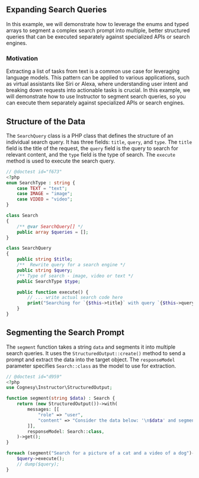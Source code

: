 ## Expanding Search Queries

In this example, we will demonstrate how to leverage the enums and typed arrays to segment a complex search prompt into multiple, better structured queries that can be executed separately against specialized APIs or search engines.

### Motivation

Extracting a list of tasks from text is a common use case for leveraging language models. This pattern can be applied to various applications, such as virtual assistants like Siri or Alexa, where understanding user intent and breaking down requests into actionable tasks is crucial. In this example, we will demonstrate how to use Instructor to segment search queries, so you can execute them separately against specialized APIs or search engines.


## Structure of the Data

The `SearchQuery` class is a PHP class that defines the structure of an individual search query. It has three fields: `title`, `query`, and `type`. The `title` field is the title of the request, the `query` field is the query to search for relevant content, and the `type` field is the type of search. The `execute` method is used to execute the search query.

```php
// @doctest id="f673"
<?php
enum SearchType : string {
    case TEXT = "text";
    case IMAGE = "image";
    case VIDEO = "video";
}

class Search
{
    /** @var SearchQuery[] */
    public array $queries = [];
}

class SearchQuery
{
    public string $title;
    /**  Rewrite query for a search engine */
    public string $query;
    /** Type of search - image, video or text */
    public SearchType $type;

    public function execute() {
        // ... write actual search code here
        print("Searching for `{$this->title}` with query `{$this->query}` using `{$this->type->value}`\n");
    }
}
```


## Segmenting the Search Prompt

The `segment` function takes a string `data` and segments it into multiple search queries. It uses the `StructuredOutput::create()` method to send a prompt and extract the data into the target object. The `responseModel` parameter specifies `Search::class` as the model to use for extraction.

```php
// @doctest id="d959"
<?php
use Cognesy\Instructor\StructuredOutput;

function segment(string $data) : Search {
    return (new StructuredOutput())->with(
        messages: [[
            "role" => "user",
            "content" => "Consider the data below: '\n$data' and segment it into multiple search queries",
        ]],
        responseModel: Search::class,
    )->get();
}

foreach (segment("Search for a picture of a cat and a video of a dog")->queries as $query) {
    $query->execute();
    // dump($query);
}
```
